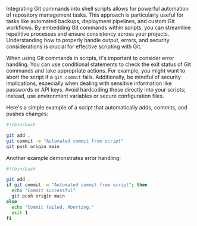 Integrating Git commands into shell scripts allows for powerful automation of repository management tasks. This approach is particularly useful for tasks like automated backups, deployment pipelines, and custom Git workflows. By embedding Git commands within scripts, you can streamline repetitive processes and ensure consistency across your projects. Understanding how to properly handle output, errors, and security considerations is crucial for effective scripting with Git.

When using Git commands in scripts, it's important to consider error handling. You can use conditional statements to check the exit status of Git commands and take appropriate actions. For example, you might want to abort the script if a `git commit` fails. Additionally, be mindful of security implications, especially when dealing with sensitive information like passwords or API keys. Avoid hardcoding these directly into your scripts; instead, use environment variables or secure configuration files.

Here's a simple example of a script that automatically adds, commits, and pushes changes:

```bash
#!/bin/bash

git add .
git commit -m "Automated commit from script"
git push origin main
```

Another example demonstrates error handling:

```bash
#!/bin/bash

git add .
if git commit -m "Automated commit from script"; then
  echo "Commit successful"
  git push origin main
else
  echo "Commit failed. Aborting."
  exit 1
fi
```
